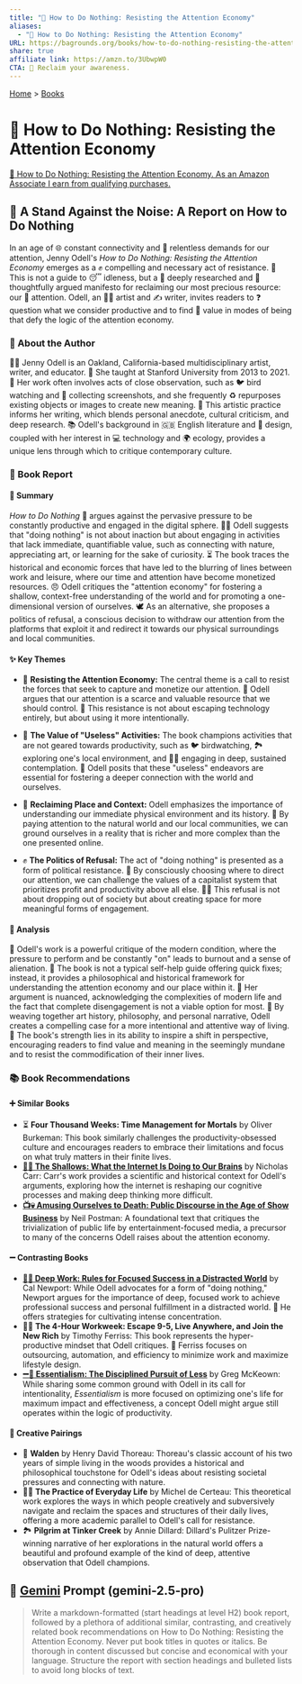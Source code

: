 ```yaml
---
title: "📵 How to Do Nothing: Resisting the Attention Economy"
aliases:
  - "📵 How to Do Nothing: Resisting the Attention Economy"
URL: https://bagrounds.org/books/how-to-do-nothing-resisting-the-attention-economy
share: true
affiliate link: https://amzn.to/3UbwpW0
CTA: 🌳 Reclaim your awareness.
---
```

[Home](../index.md) > [Books](./index.md)  
# 📵 How to Do Nothing: Resisting the Attention Economy  
[🛒 How to Do Nothing: Resisting the Attention Economy. As an Amazon Associate I earn from qualifying purchases.](https://amzn.to/3UbwpW0)  
  
## 📢 A Stand Against the Noise: A Report on How to Do Nothing  
  
In an age of 🌐 constant connectivity and 🤯 relentless demands for our attention, Jenny Odell's *How to Do Nothing: Resisting the Attention Economy* emerges as a ✊ compelling and necessary act of resistance. 📖 This is not a guide to 😴 idleness, but a 🧐 deeply researched and 🤔 thoughtfully argued manifesto for reclaiming our most precious resource: our 🧠 attention. Odell, an 👩‍🎨 artist and ✍️ writer, invites readers to ❓ question what we consider productive and to find 💎 value in modes of being that defy the logic of the attention economy.  
  
### 👤 About the Author  
  
🧑‍🎨 Jenny Odell is an Oakland, California-based multidisciplinary artist, writer, and educator. 🏫 She taught at Stanford University from 2013 to 2021. 🔭 Her work often involves acts of close observation, such as 🐦 bird watching and 📸 collecting screenshots, and she frequently ♻️ repurposes existing objects or images to create new meaning. 🎨 This artistic practice informs her writing, which blends personal anecdote, cultural criticism, and deep research. 📚 Odell's background in 🇬🇧 English literature and 📐 design, coupled with her interest in 💻 technology and 🌍 ecology, provides a unique lens through which to critique contemporary culture.  
  
### 📰 Book Report  
  
#### 📝 **Summary**  
  
*How to Do Nothing* 🚫 argues against the pervasive pressure to be constantly productive and engaged in the digital sphere. 🧘‍♀️ Odell suggests that "doing nothing" is not about inaction but about engaging in activities that lack immediate, quantifiable value, such as connecting with nature, appreciating art, or learning for the sake of curiosity. ⏳ The book traces the historical and economic forces that have led to the blurring of lines between work and leisure, where our time and attention have become monetized resources. 😠 Odell critiques the "attention economy" for fostering a shallow, context-free understanding of the world and for promoting a one-dimensional version of ourselves. 🕊️ As an alternative, she proposes a politics of refusal, a conscious decision to withdraw our attention from the platforms that exploit it and redirect it towards our physical surroundings and local communities.  
  
#### ✨ **Key Themes**  
  
* 🛑 **Resisting the Attention Economy:** The central theme is a call to resist the forces that seek to capture and monetize our attention. 🧠 Odell argues that our attention is a scarce and valuable resource that we should control. 📵 This resistance is not about escaping technology entirely, but about using it more intentionally.  
  
* 🌟 **The Value of "Useless" Activities:** The book champions activities that are not geared towards productivity, such as 🐦 birdwatching, 🏞️ exploring one's local environment, and 🧘‍♀️ engaging in deep, sustained contemplation. 🌱 Odell posits that these "useless" endeavors are essential for fostering a deeper connection with the world and ourselves.  
  
* 📍 **Reclaiming Place and Context:** Odell emphasizes the importance of understanding our immediate physical environment and its history. 🌳 By paying attention to the natural world and our local communities, we can ground ourselves in a reality that is richer and more complex than the one presented online.  
  
* ✊ **The Politics of Refusal:** The act of "doing nothing" is presented as a form of political resistance. 🤔 By consciously choosing where to direct our attention, we can challenge the values of a capitalist system that prioritizes profit and productivity above all else. 🙅‍♀️ This refusal is not about dropping out of society but about creating space for more meaningful forms of engagement.  
  
#### 🧐 **Analysis**  
  
🤯 Odell's work is a powerful critique of the modern condition, where the pressure to perform and be constantly "on" leads to burnout and a sense of alienation. 📖 The book is not a typical self-help guide offering quick fixes; instead, it provides a philosophical and historical framework for understanding the attention economy and our place within it. 🧠 Her argument is nuanced, acknowledging the complexities of modern life and the fact that complete disengagement is not a viable option for most. 🧵 By weaving together art history, philosophy, and personal narrative, Odell creates a compelling case for a more intentional and attentive way of living. 💪 The book's strength lies in its ability to inspire a shift in perspective, encouraging readers to find value and meaning in the seemingly mundane and to resist the commodification of their inner lives.  
  
### 📚 Book Recommendations  
  
#### ➕ **Similar Books**  
  
* ⏳ **Four Thousand Weeks: Time Management for Mortals** by Oliver Burkeman: This book similarly challenges the productivity-obsessed culture and encourages readers to embrace their limitations and focus on what truly matters in their finite lives.  
* **[📱🧠 The Shallows: What the Internet Is Doing to Our Brains](./the-shallows-what-the-internet-is-doing-to-our-brains.md)** by Nicholas Carr: Carr's work provides a scientific and historical context for Odell's arguments, exploring how the internet is reshaping our cognitive processes and making deep thinking more difficult.  
* **[📺💀 Amusing Ourselves to Death: Public Discourse in the Age of Show Business](./amusing-ourselves-to-death-public-discourse-in-the-age-of-show-business.md)** by Neil Postman: A foundational text that critiques the trivialization of public life by entertainment-focused media, a precursor to many of the concerns Odell raises about the attention economy.  
  
#### ➖ **Contrasting Books**  
  
* **[🤿💼 Deep Work: Rules for Focused Success in a Distracted World](./deep-work.md)** by Cal Newport: While Odell advocates for a form of "doing nothing," Newport argues for the importance of deep, focused work to achieve professional success and personal fulfillment in a distracted world. 🧘 He offers strategies for cultivating intense concentration.  
* 🧑‍💻 **The 4-Hour Workweek: Escape 9-5, Live Anywhere, and Join the New Rich** by Timothy Ferriss: This book represents the hyper-productive mindset that Odell critiques. 🤖 Ferriss focuses on outsourcing, automation, and efficiency to minimize work and maximize lifestyle design.  
* **[➖💯 Essentialism: The Disciplined Pursuit of Less](./essentialism-the-disciplined-pursuit-of-less.md)** by Greg McKeown: While sharing some common ground with Odell in its call for intentionality, *Essentialism* is more focused on optimizing one's life for maximum impact and effectiveness, a concept Odell might argue still operates within the logic of productivity.  
  
#### 🎨 **Creative Pairings**  
  
* 🌳 **Walden** by Henry David Thoreau: Thoreau's classic account of his two years of simple living in the woods provides a historical and philosophical touchstone for Odell's ideas about resisting societal pressures and connecting with nature.  
* 🚶‍♀️ **The Practice of Everyday Life** by Michel de Certeau: This theoretical work explores the ways in which people creatively and subversively navigate and reclaim the spaces and structures of their daily lives, offering a more academic parallel to Odell's call for resistance.  
* 🏞️ **Pilgrim at Tinker Creek** by Annie Dillard: Dillard's Pulitzer Prize-winning narrative of her explorations in the natural world offers a beautiful and profound example of the kind of deep, attentive observation that Odell champions.  
  
## 💬 [Gemini](../software/gemini.md) Prompt (gemini-2.5-pro)  
> Write a markdown-formatted (start headings at level H2) book report, followed by a plethora of additional similar, contrasting, and creatively related book recommendations on How to Do Nothing: Resisting the Attention Economy. Never put book titles in quotes or italics. Be thorough in content discussed but concise and economical with your language. Structure the report with section headings and bulleted lists to avoid long blocks of text.